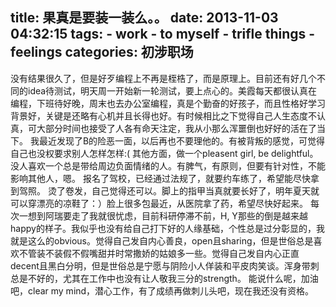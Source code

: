 title: 果真是要装一装么。。
date: 2013-11-03 04:32:15
tags:
    - work
    - to myself
    - trifle things
    - feelings
categories: 初涉职场
---

没有结果很久了，但是好歹编程上不再是桎梏了，而是原理上。目前还有好几个不同的idea待测试，明天周一开始新一轮测试，要上点心的。美霞每天都很认真在编程，下班待好晚，周末也去办公室编程，真是个勤奋的好孩子，而且性格好学习背景好，关键是还略有心机并且长得也好。有时候相比之下觉得自己人生态度不认真，可大部分时间也接受了人各有命天注定，我从小那么浑噩倒也好好的活在了当下。
我最近发现了B的险恶一面，以后再也不要理他的。有被背叛的感觉，可觉得自己也没权要求别人怎样怎样:(
其他方面，做一个pleasent girl, be delightful。没人喜欢一个总是带给周边负面情绪的人。有脾气，有原则，但要有针对性，不能影响其他人，嗯。
报名了驾校，已经通过法规了，就要约车练了，希望能尽快拿到驾照。
烫了卷发，自己觉得还可以。脚上的指甲当真就要长好了，明年夏天就可以穿漂亮的凉鞋了：）脸上很多包最近，从医院拿了药，希望尽快好起来。
每次一想到阿瑞要走了我就很忧虑，目前科研停滞不前，H, Y那些的倒是越来越happy的样子。我似乎也没有给自己打下好的人缘基础，个性总是过分彰显的，我就是这么的obvious。觉得自己发自内心善良，open且sharing，但是世俗总是喜欢不管装不装假不假嘴甜并时常撒娇的姑娘多一些。觉得自己发自内心正直decent且黑白分明，但是世俗总是宁愿与阴险小人佯装和平皮肉笑谈。浑身带刺总是不好的，尤其在工作中也没有让人敬我三分的strength。
能说什么呢，加油吧，clear my mind，潜心工作，有了成绩再做刺儿头吧，现在我还没有资格。

